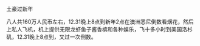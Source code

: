 土豪过新年

八人共160万人民币左右，12.31晚上8点到新年2点在澳洲悉尼倒数看烟花，然后上私人飞机，机上提供无限龙虾鱼子酱香槟和各种娱乐，飞十多小时到美国洛杉矶，12.31晚上8点到，又过一次倒数。
